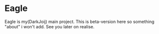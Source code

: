 # Eagle

Eagle is my(DarkJoij) main project. This is beta-version here so something "about" i won't add. See you later on realise.
